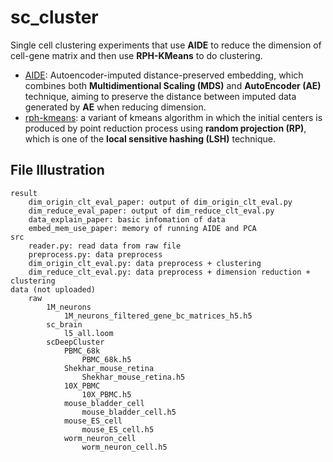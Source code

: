 # sc_cluster
Single cell clustering experiments that use **AIDE** to reduce the dimension of cell-gene matrix and then use **RPH-KMeans** to do clustering.

- [AIDE](https://github.com/tinglabs/aide): Autoencoder-imputed distance-preserved embedding, which combines both **Multidimentional Scaling (MDS)** and **AutoEncoder (AE)** technique, aiming to preserve the distance between imputed data generated by **AE** when reducing dimension.
- [rph-kmeans](https://github.com/tinglabs/rph_kmeans): a variant of kmeans algorithm in which the initial centers is produced by point reduction process using **random projection (RP)**, which is one of the **local sensitive hashing (LSH)** technique.

## File Illustration
```
result
	dim_origin_clt_eval_paper: output of dim_origin_clt_eval.py
	dim_reduce_eval_paper: output of dim_reduce_clt_eval.py
	data_explain_paper: basic infomation of data
	embed_mem_use_paper: memory of running AIDE and PCA
src
	reader.py: read data from raw file
	preprocess.py: data preprocess
	dim_origin_clt_eval.py: data preprocess + clustering
	dim_reduce_clt_eval.py: data preprocess + dimension reduction + clustering
data (not uploaded)
	raw
		1M_neurons
			1M_neurons_filtered_gene_bc_matrices_h5.h5
		sc_brain
			l5_all.loom
		scDeepCluster
			PBMC_68k
				PBMC_68k.h5
			Shekhar_mouse_retina
				Shekhar_mouse_retina.h5
			10X_PBMC
				10X_PBMC.h5
			mouse_bladder_cell
				mouse_bladder_cell.h5
			mouse_ES_cell
				mouse_ES_cell.h5
			worm_neuron_cell
				worm_neuron_cell.h5
``` 

